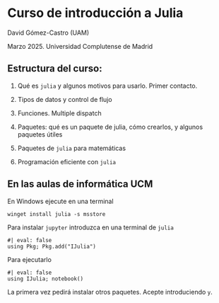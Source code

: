 # Curso de introducción a Julia
David Gómez-Castro (UAM)

Marzo 2025. Universidad Complutense de Madrid

## Estructura del curso:

01. Qué es `julia` y algunos motivos para usarlo. Primer contacto.

02. Tipos de datos y control de flujo

03. Funciones. Multiple dispatch

04. Paquetes: qué es un paquete de julia, cómo crearlos, y algunos paquetes útiles

05. Paquetes de `julia` para matemáticas

06. Programación eficiente con `julia`

## En las aulas de informática UCM

En Windows ejecute en una terminal
```{powershell}
winget install julia -s msstore
```

Para instalar `jupyter` introduzca en una terminal de `julia`
```{julia}
#| eval: false
using Pkg; Pkg.add("IJulia")
```

Para ejecutarlo
```{julia}
#| eval: false
using IJulia; notebook()
```

La primera vez pedirá instalar otros paquetes. Acepte introduciendo `y`.